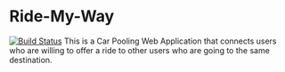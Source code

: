# Ride-My-Way
[![Build Status](https://travis-ci.org/valentineezeh/Ride-My-Way.svg?branch=develop)](https://travis-ci.org/valentineezeh/Ride-My-Way)
This is a Car Pooling Web Application that connects users who are willing to offer a ride to other users who are going to the same destination.
